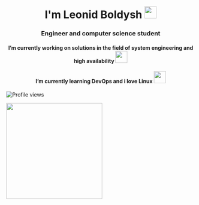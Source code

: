 <h1 align="center">I'm Leonid Boldysh</a> 
<img src="https://github.com/blackcater/blackcater/raw/main/images/Hi.gif" height="32"/></h1>
<h3 align="center">Engineer and computer science student</h3>
<h4 align="center">I’m currently working on solutions in the field of system engineering and high availability</a>
<img src="https://media.giphy.com/media/v1.Y2lkPTc5MGI3NjExMjFlZDQwYjI5YTczOTJkOWZmM2M4YWJiNjY1NDA1Y2YxZTBmM2UzZiZjdD1z/6DMQZJN1cdvOltZPch/giphy.gif" height="32"/></h4>
<h4 align="center">I’m currently learning DevOps and i love Linux</a>
<img src="https://media.giphy.com/media/3Ii2SW00oLZ8k/giphy.gif" height="32"/></h3>
 
![Profile views](https://gpvc.arturio.dev/themave-tech)  
<p class="aligncenter">
<img src="https://media.giphy.com/media/v1.Y2lkPTc5MGI3NjExNzdhYjZkZmQzZTkxMDk1NDhlZWY1NmIwMGQxNTQ1ODZiMDg3YzAxNCZjdD1n/xUPGGDNsLvqsBOhuU0/giphy.gif" height="256"/></p>
